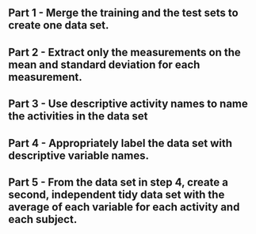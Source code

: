 
## Part 1 - Merge the training and the test sets to create one data set.
## Part 2 - Extract only the measurements on the mean and standard deviation for each measurement.
## Part 3 - Use descriptive activity names to name the activities in the data set
## Part 4 - Appropriately label the data set with descriptive variable names.
## Part 5 - From the data set in step 4, create a second, independent tidy data set with the average of each variable for each activity and each subject.

